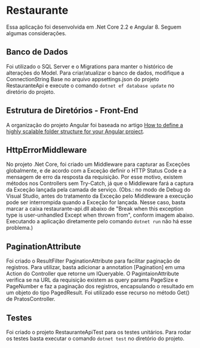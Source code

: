 # Restaurante

Essa aplicação foi desenvolvida em .Net Core 2.2 e Angular 8. Seguem algumas considerações.

## Banco de Dados

Foi utilizado o SQL Server e o Migrations para manter o histórico de alterações do Model. Para criar/atualizar o banco de dados, modifique a ConnectionString Base no arquivo appsettings.json do projeto RestauranteApi e execute o comando `dotnet ef database update` no diretório do projeto. 

## Estrutura de Diretórios - Front-End

A organização do projeto Angular foi baseada no artigo [How to define a highly scalable folder structure for your Angular project](https://itnext.io/choosing-a-highly-scalable-folder-structure-in-angular-d987de65ec7).

## HttpErrorMiddleware

No projeto .Net Core, foi criado um Middleware para capturar as Exceções globalmente, e de acordo com a Exceção definir o HTTP Status Code e a mensagem de erro da resposta da requisição. Por esse motivo, existem métodos nos Controllers sem Try-Catch, já que o Middleware fará a captura da Exceção lançada pela camada de serviço.
(Obs.: no modo de Debug do Visual Studio, antes do tratamento da Exceção pelo Middleware a execução pode ser interrompida quando a Exceção for lançada. Nesse caso, basta marcar a caixa restaurante-api.dll abaixo de "Break when this exception type is user-unhandled Except when thrown from", conform imagem abaixo. Executando a aplicação diretamente pelo comando `dotnet run` não há esse problema.)

## PaginationAttribute

Foi criado o ResultFilter PaginationAttribute para facilitar paginação de registros. Para utilizar, basta adicionar a annotation [Pagination] em uma Action do Controller que retorne um IQueryable. O PagintaionAttribute verifica se na URL da requisição existem as query params PageSize e PageNumber e faz a paginação dos registros, encapsulando o resultado em um objeto do tipo PagedResult. Foi utilizado esse recurso no método Get() de PratosController.

## Testes

Foi criado o projeto RestauranteApiTest para os testes unitários. Para rodar os testes basta executar o comando `dotnet test` no diretório do projeto.
